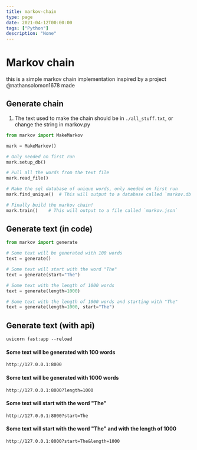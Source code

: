 ```yaml
---
title: markov-chain
type: page
date: 2021-04-12T00:00:00
tags: ["Python"]
description: "None"
---
```


# Markov chain

this is a simple markov chain implementation inspired by a project @nathansolomon1678 made

## Generate chain

1. The text used to make the chain should be in `./all_stuff.txt`, or change the string in markov.py

```py
from markov import MakeMarkov

mark = MakeMarkov()

# Only needed on first run
mark.setup_db()

# Pull all the words from the text file
mark.read_file()

# Make the sql database of unique words, only needed on first run
mark.find_unique()	# This will output to a database called `markov.db`

# Finally build the markov chain!
mark.train()	# This will output to a file called `markov.json`
```

## Generate text (in code)

```py
from markov import generate

# Some text will be generated with 100 words
text = generate()

# Some text will start with the word "The"
text = generate(start="The")

# Some text with the length of 1000 words
text = generate(length=1000)

# Some text with the length of 1000 words and starting with "The"
text = generate(length=1000, start="The")
```

## Generate text (with api)

```
uvicorn fast:app --reload
```

#### Some text will be generated with 100 words

```
http://127.0.0.1:8000
```

#### Some text will be generated with 1000 words

```
http://127.0.0.1:8000?length=1000
```

#### Some text will start with the word "The"

```
http://127.0.0.1:8000?start=The
```

#### Some text will start with the word "The" and with the length of 1000

```
http://127.0.0.1:8000?start=The&length=1000
```
